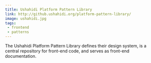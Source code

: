 ```yaml
---
title: Ushahidi Platform Pattern Library
link: http://github.ushahidi.org/platform-pattern-library/
image: ushahidi.jpg
tags:
 - frontend
 - patterns
---
```


The Ushahidi Platform Pattern Library defines their design system, is a central repository for front-end code, and serves as front-end documentation.
